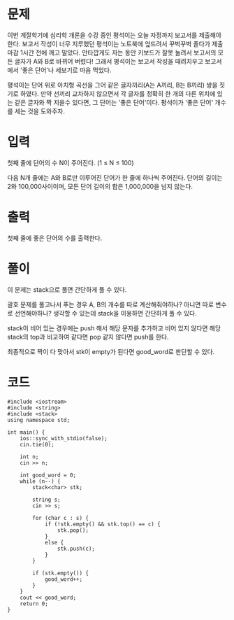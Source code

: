 # 문제

이번 계절학기에 심리학 개론을 수강 중인 평석이는 오늘 자정까지 보고서를 제출해야 한다. 보고서 작성이 너무 지루했던 평석이는 노트북에 엎드려서 꾸벅꾸벅 졸다가 제출 마감 1시간 전에 깨고 말았다. 안타깝게도 자는 동안 키보드가 잘못 눌려서 보고서의 모든 글자가 A와 B로 바뀌어 버렸다! 그래서 평석이는 보고서 작성을 때려치우고 보고서에서 '좋은 단어'나 세보기로 마음 먹었다.

평석이는 단어 위로 아치형 곡선을 그어 같은 글자끼리(A는 A끼리, B는 B끼리) 쌍을 짓기로 하였다. 만약 선끼리 교차하지 않으면서 각 글자를 정확히 한 개의 다른 위치에 있는 같은 글자와 짝 지을수 있다면, 그 단어는 '좋은 단어'이다. 평석이가 '좋은 단어' 개수를 세는 것을 도와주자.

# 입력

첫째 줄에 단어의 수 N이 주어진다. (1 ≤ N ≤ 100)

다음 N개 줄에는 A와 B로만 이루어진 단어가 한 줄에 하나씩 주어진다. 단어의 길이는 2와 100,000사이이며, 모든 단어 길이의 합은 1,000,000을 넘지 않는다.

# 출력

첫째 줄에 좋은 단어의 수를 출력한다.

# 풀이

이 문제는 stack으로 풀면 간단하게 풀 수 있다.

괄호 문제를 풀고나서 푸는 경우 A, B의 개수를 따로 계산해줘야하나? 아니면 따로 변수로 선언해야하나? 생각할 수 있는데 stack을 이용하면 간단하게 풀 수 있다.

stack이 비어 있는 경우에는 push 해서 해당 문자를 추가하고 비어 있지 않다면 해당 stack의 top과 비교하여 같다면 pop 같지 않다면 push를 한다.

최종적으로 짝이 다 맞아서 stk이 empty가 된다면 good_word로 판단할 수 있다.

# 코드

```
#include <iostream>
#include <string>
#include <stack>
using namespace std;

int main() {
	ios::sync_with_stdio(false);
	cin.tie(0);

	int n;
	cin >> n;

	int good_word = 0;
	while (n--) {
		stack<char> stk;

		string s;
		cin >> s;

		for (char c : s) {
			if (!stk.empty() && stk.top() == c) {
				stk.pop();
			}
			else {
				stk.push(c);
			}
		}

		if (stk.empty()) {
			good_word++;
		}
	}
	cout << good_word;
	return 0;
}
```